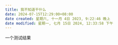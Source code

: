 ```yaml
---
title: 我不知道干什么
date: 2024-07-15T12:29:00+08:00
date created: 星期六, 十一月 4日 2023, 9:22:46 晚上
date modified: 星期一, 七月 15日 2024, 12:33:58 下午
---
```



一个测试结果




